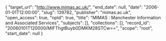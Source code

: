 {
  "target_url": "http://www.mimas.ac.uk/", 
  "end_date": null, 
  "date": "2006-01-01T12:00:00", 
  "slug": 139782, 
  "publisher": "mimas.ac.uk", 
  "open_access": true, 
  "npld": true, 
  "title": "MIMAS : Manchester Information and Associated Services", 
  "subjects": [], 
  "collections": [], 
  "record_id": "20060101T120000/MIFThgtBuyb0DMKM28STCw==", 
  "scope": "root", 
  "start_date": null
}

